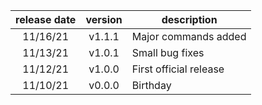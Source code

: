 | release date | version | description |
|:---:|:---:|---|
| 11/16/21 | v1.1.1 | Major commands added |
| 11/13/21 | v1.0.1 | Small bug fixes |
| 11/12/21 | v1.0.0 | First official release |
| 11/10/21 | v0.0.0 | Birthday |

<!-- 
To add row:
|:---:|:---:|---|
| DATE | VERSION | DESCRIPTION |
 -->
